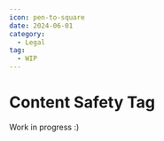 ```yaml
---
icon: pen-to-square
date: 2024-06-01
category:
  - Legal
tag:
  - WIP
---
```


# Content Safety Tag

Work in progress :)

